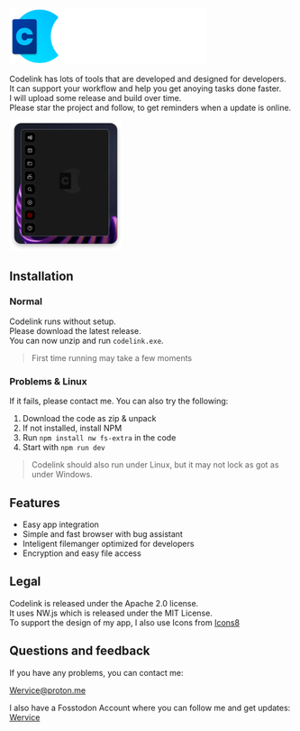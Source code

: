 <br>
<img src="images/codelink_banner.png" height=100>
<br>


Codelink has lots of tools that are developed and designed for developers.   
It can support your workflow and help you get anoying tasks done faster.   
I will upload some release and build over time.   
Please star the project and follow, to get reminders when a update is online.


<div align=left>
<img src="images/screenshot.png" width=200>
</div>

## Installation

### Normal
Codelink runs without setup.   
Please download the latest release.   
You can now unzip and run `codelink.exe`.
> First time running may take a few moments
### Problems & Linux
If it fails, please contact me. You can also try the following:
1. Download the code as zip & unpack
2. If not installed, install NPM
3. Run `npm install nw fs-extra` in the code
4. Start with `npm run dev`
> Codelink should also run under Linux, but it may not lock as got as under Windows.

## Features
- Easy app integration
- Simple and fast browser with bug assistant
- Inteligent filemanger optimized for developers
- Encryption and easy file access

## Legal
Codelink is released under the Apache 2.0 license.   
It uses NW.js which is released under the MIT License.   
To support the design of my app, I also use Icons from [Icons8](https://icons8.com)

## Questions and feedback
If you have any problems, you can contact me:

[Wervice@proton.me](wervice@proton.me)

I also have a Fosstodon Account where you can follow me and get updates: [Wervice](https://fosstodon.org/@wervice)